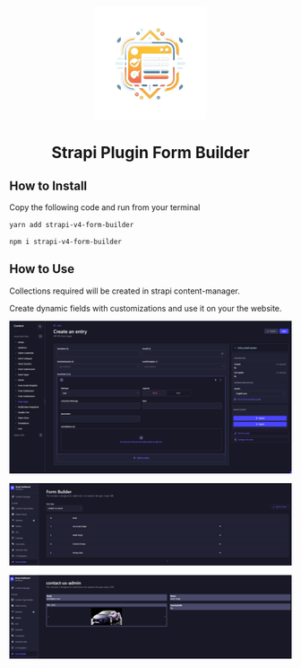 <p align="center">
  <img src="./assets/logo.png" width="200" alt="Logo" />
</p>
<h1 align="center">Strapi Plugin Form Builder</h1>

## How to Install

Copy the following code and run from your terminal

```
yarn add strapi-v4-form-builder
```

```
npm i strapi-v4-form-builder
```

## How to Use
Collections required will be created in strapi content-manager.

Create dynamic fields with customizations and use it on your the website.

![Alt text](assets/form_type.png)

![Alt text](assets/submissions.png)

![Alt text](assets/submissions-detail.png)